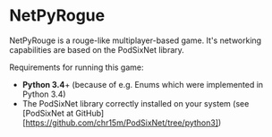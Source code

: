 # NetPyRogue
NetPyRouge is a rouge-like multiplayer-based game. It's networking capabilities are based on the PodSixNet library.

Requirements for running this game:

- **Python 3.4**+ (because of e.g. Enums which were implemented in Python 3.4)
- The PodSixNet library correctly installed on your system (see [PodSixNet at GitHub][https://github.com/chr15m/PodSixNet/tree/python3])

